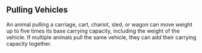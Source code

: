 ## Pulling Vehicles

An animal pulling a carriage, cart, chariot, sled, or wagon can move weight up
to five times its base carrying capacity, including the weight of the vehicle.
If multiple animals pull the same vehicle, they can add their carrying capacity
together.
